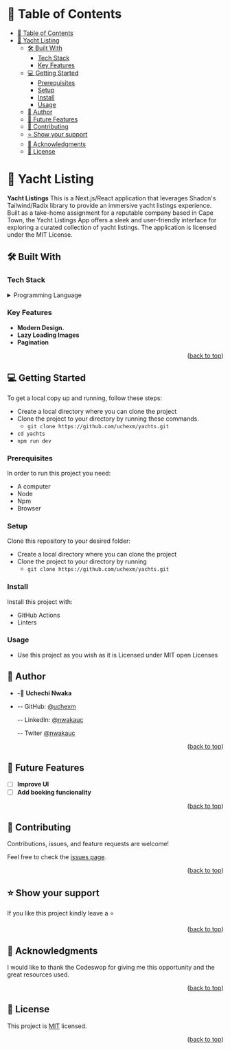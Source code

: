 <!-- TABLE OF CONTENTS -->

# 📗 Table of Contents

- [📗 Table of Contents](#-table-of-contents)
- [📖 Yacht Listing ](#-yacht-listing-)
  - [🛠 Built With ](#-built-with-)
    - [Tech Stack ](#tech-stack-)
    - [Key Features ](#key-features-)
  - [💻 Getting Started ](#-getting-started-)
    - [Prerequisites](#prerequisites)
    - [Setup](#setup)
    - [Install](#install)
    - [Usage](#usage)
  - [👥 Author ](#-author-)
  - [🔭 Future Features ](#-future-features-)
  - [🤝 Contributing ](#-contributing-)
  - [⭐️ Show your support ](#️-show-your-support-)
  - [🙏 Acknowledgments ](#-acknowledgments-)
  - [📝 License ](#-license-)

<!-- PROJECT DESCRIPTION -->

# 📖 Yacht Listing <a name="about-project"></a>

**Yacht Listings** This is a Next.js/React application that leverages Shadcn's Tailwind/Radix library to provide an immersive yacht listings experience. Built as a take-home assignment for a reputable company based in Cape Town, the Yacht Listings App offers a sleek and user-friendly interface for exploring a curated collection of yacht listings.
The application is licensed under the MIT License.

## 🛠 Built With <a name="built-with"></a>

### Tech Stack <a name="tech-stack"></a>

<details>
<summary>Programming Language</summary>
  <ul>
    <li><a href="https://www.typescriptlang.org/">TypeScript</a></li>
  </ul>

  <summary>Frameworks & Libraries</summary>
  <ul>
    <li><a href="https://react.dev/">React</a></li>
    <li><a href="https://nextjs.org/">NextJs</a></li>
    <li><a href="https://ui.shadcn.com/">Shadcn</a></li>
  </ul>
</details>

<!-- Features -->

### Key Features <a name="key-features"></a>

- **Modern Design.**
- **Lazy Loading Images**
- **Pagination**

<p align="right">(<a href="#readme-top">back to top</a>)</p>

<!-- GETTING STARTED -->

## 💻 Getting Started <a name="getting-started"></a>

To get a local copy up and running, follow these steps:

- Create a local directory where you can clone the project
- Clone the project to your directory by running these commands.
  - `git clone https://github.com/uchexm/yachts.git`
- `cd yachts`
- `npm run dev`

### Prerequisites

In order to run this project you need:

- A computer
- Node
- Npm
- Browser

### Setup

Clone this repository to your desired folder:

- Create a local directory where you can clone the project
- Clone the project to your directory by running
  - `git clone https://github.com/uchexm/yachts.git`

### Install

Install this project with:

- GitHub Actions
- Linters

### Usage

- Use this project as you wish as it is Licensed under MIT open Licenses

## 👥 Author <a name="authors"></a>

- -👤 **Uchechi Nwaka**

- -- GitHub: [@uchexm](https://github.com/uchexm)

  -- LinkedIn: [@nwakauc](https://www.linkedin.com/in/nwakauc/)

  -- Twiter [@nwakauc](https://twitter.com/Nwakauc)

<p align="right">(<a href="#readme-top">back to top</a>)</p>

<!-- FUTURE FEATURES -->

## 🔭 Future Features <a name="future-features"></a>

- [ ] **Improve UI**
- [ ] **Add booking funcionality**

<p align="right">(<a href="#readme-top">back to top</a>)</p>

<!-- CONTRIBUTING -->

## 🤝 Contributing <a name="contributing"></a>

Contributions, issues, and feature requests are welcome!

Feel free to check the [issues page](https://github.com/uchexm/yachts/issues).

<p align="right">(<a href="#readme-top">back to top</a>)</p>

<!-- SUPPORT -->

## ⭐️ Show your support <a name="support"></a>

If you like this project kindly leave a ⭐

<p align="right">(<a href="#readme-top">back to top</a>)</p>

## 🙏 Acknowledgments <a name="acknowledgements"></a>

I would like to thank the Codeswop for giving me this opportunity and the great resources used.

<p align="right">(<a href="#readme-top">back to top</a>)</p>

<!-- LICENSE -->

## 📝 License <a name="license"></a>

This project is [MIT](./LICENSE) licensed.

<p align="right">(<a href="#readme-top">back to top</a>)</p>
